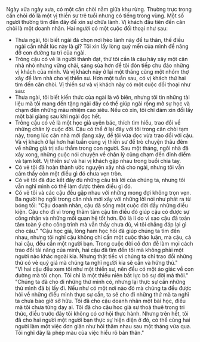 Ngày xửa ngày xưa, có một căn chòi nằm giữa khu rừng. Thường trực trong căn chòi đó là một vị thiền sư trẻ tuổi nhưng có tiếng trong vùng. Một số người thường tìm đến đây để xin sự chữa lành. 
Vị khách đầu tiên đến căn chòi là một doanh nhân. Hai người có một cuộc đối thoại như sau:
- Thưa ngài, tôi biết ngài đã chọn nơi hẻo lánh này để tu thân, thế điều ngài cần nhất lúc này là gì? Tôi xin lấy lòng quý mến của mình để nâng đỡ con đường tu trì của ngài.
- Trông cậu có vẻ là người thành đạt, thứ tôi cần là cậu hãy xây một căn nhà nhỏ nhưng vững chãi, sáng sủa hơn để tôi đón tiếp chu đáo những vị khách của mình.
Và vị khách này ở lại một tháng cùng một nhóm thợ xây để làm nhà cho vị thiền sư.
Hơn một tuần sau, có vị khách thứ hai tìm đến căn chòi. Vị thiền sư và vị khách này có một cuộc đối thoại như sau: 
- Thưa ngài, tôi biết kiến thức của ngài là vô biên, nhưng tôi tin những tài liệu mà tôi mang đến tặng ngài đây có thể giúp ngài rộng mở sự học và chạm đến những màu nhiệm cao siêu. Nếu có xin, tôi chỉ dám xin đổi lấy một bài giảng sau khi ngài đọc hết. 
- Trông cậu có vẻ là một học giả uyên bác, thích tìm hiểu, trao đổi về những chân lý cuộc đời. Cậu có thể ở lại đây với tôi trong căn chòi tạm này, trong lúc căn nhà mới đang xây, để tôi vừa đọc vừa trao đổi với cậu. 
Và vị khách ở lại hơn hai tuần cùng vị thiền sư để trò chuyện thâu đêm về những giá trị sâu thẳm trong con người. 
Sau một tháng, ngôi nhà đã xây xong, những cuộc nói chuyện về chân lý cũng chạm đến đỉnh điểm và tạm kết. Vị thiền sư và hai vị khách gặp nhau trong buổi chia tay.
- Có vẻ tôi đã hoàn thành ước nguyện xây nhà cho ngài, nhưng tôi vẫn cảm thấy còn một điều gì đó chưa vẹn tròn.
- Có vẻ tôi đã đúc kết đầy đủ những câu trả lời của chúng ta, nhưng tôi vẫn nghĩ mình có thể làm được thêm điều gì đó. 
- Có vẻ tôi và các cậu đều gặp nhau với những mong đợi không trọn vẹn. 
Ba người họ ngồi trong căn nhà mới xây với những lời nói như phát ra từ bóng tối:
"Cậu doanh nhân, cậu đã sống một cuộc đời đầy những điều kiện. Cậu cho đi vì trong thâm tâm cậu tin điều đó giúp cậu có được sự công nhận và những mối quan hệ tốt hơn. Đó là lí do vì sao cậu đã toàn tâm toàn ý cho công trình mà vẫn thấy chưa đủ, vì tôi chẳng đáp lại gì cho cậu."
"Cậu học giả, lòng ham học hỏi đã giúp chúng ta tìm đến nhau, nhưng tôi nghĩ cậu không chỉ cần một cuộc thảo luận, mà cậu, cả hai cậu, đều cần một người bạn. Trong cuộc đời cô đơn để làm mọi cách trao đổi tài năng của mình, hai cậu đã tìm đến tôi mà không phải một người nào khác ngoài kia. Nhưng thật tiếc vì chúng ta chỉ trao đổi những thứ có vẻ quý giá mà chúng ta nghĩ người kia sẽ cần và hứng thú."   
"Vì hai cậu đều xem tôi như một thiền sư, nên đều có một ảo giác về con đường mà tôi chọn. Tôi chỉ là một thiếu niên bất lực bỏ sự đời mà thôi." 
"Chúng ta đã cho đi những thứ mình có, nhưng lại thực sự cần những thứ mình đã bị lấy đi. Nếu như có một nơi nào đó mà chúng ta đều được hỏi về những điều mình thực sự cần, ta sẽ cho đi những thứ mà ta nghĩ ta chưa bao giờ sở hữu. Tôi đã cho cậu doanh nhân một bài học, điều mà tôi chưa từng dạy ai. Tôi đã cho cậu học giả sự thoả thuê trong tri thức, điều trước đây tôi không có cơ hội thực hành. Nhưng trên hết, tôi đã cho hai người một người bạn thực sự hiện diện ở đó, có thể cùng hai người làm một việc đơn giản như hỏi thăm nhau sau một tháng vừa qua. Tôi nghĩ đây là phép màu của việc hiểu rõ bản thân." 